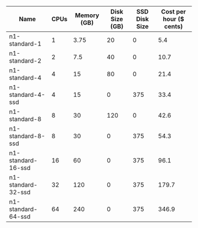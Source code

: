 | Name               | CPUs | Memory (GB) | Disk Size (GB) | SSD Disk Size | Cost per hour ($ cents) |
|--------------------|------|-------------|----------------|---------------|-------------------------|
| n1-standard-1      | 1    | 3.75        | 20             | 0             |   5.4                   |
| n1-standard-2      | 2    | 7.5         | 40             | 0             |  10.7                   |
| n1-standard-4      | 4    | 15          | 80             | 0             |  21.4                   |
| n1-standard-4-ssd  | 4    | 15          | 0              | 375           |  33.4                   |
| n1-standard-8      | 8    | 30          | 120            | 0             |  42.6                   |
| n1-standard-8-ssd  | 8    | 30          | 0              | 375           |  54.3                   |
| n1-standard-16-ssd | 16   | 60          | 0              | 375           |  96.1                   |
| n1-standard-32-ssd | 32   | 120         | 0              | 375           | 179.7                   |
| n1-standard-64-ssd | 64   | 240         | 0              | 375           | 346.9                   |
